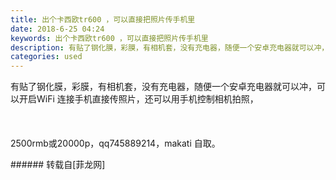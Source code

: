 ```yaml
---
title: 出个卡西欧tr600 ，可以直接把照片传手机里
date: 2018-6-25 04:24
keywords: 出个卡西欧tr600 ，可以直接把照片传手机里
description: 有贴了钢化膜，彩膜，有相机套，没有充电器，随便一个安卓充电器就可以冲，可以开启WiFi 连接手机直接传照片，还可以用手机控制相机拍照，2500rmb或20000p，qq745889214，makati 自取。
categories: used
---
```

<td class="t_f" id="postmessage_1448726">

有贴了钢化膜，彩膜，有相机套，没有充电器，随便一个安卓充电器就可以冲，可以开启WiFi 连接手机直接传照片，还可以用手机控制相机拍照，<br/>
<img alt="" border="0" class="zoom" data-cf-modified-7b4d5923fc37f2aff0a3e487-="" file="http://www.flw.ph/data/appbyme/upload/image/201806/25/YwDbJy6gs7t2.jpg" id="aimg_HrHzp" lazyloadthumb="1" onclick="" onmouseover="" src="http://www.flw.ph/data/appbyme/upload/image/201806/25/YwDbJy6gs7t2.jpg"/><br/>
<br/>
<img alt="" border="0" class="zoom" data-cf-modified-7b4d5923fc37f2aff0a3e487-="" file="http://www.flw.ph/data/appbyme/upload/image/201806/25/B58VETIpx2tM.jpg" id="aimg_fZ8N7" lazyloadthumb="1" onclick="" onmouseover="" src="http://www.flw.ph/data/appbyme/upload/image/201806/25/B58VETIpx2tM.jpg"/><br/>
<br/>
<img alt="" border="0" class="zoom" data-cf-modified-7b4d5923fc37f2aff0a3e487-="" file="http://www.flw.ph/data/appbyme/upload/image/201806/25/fOh7sFIVbN0w.jpg" id="aimg_b5r6R" lazyloadthumb="1" onclick="" onmouseover="" src="http://www.flw.ph/data/appbyme/upload/image/201806/25/fOh7sFIVbN0w.jpg"/><br/>
<br/>
<img alt="" border="0" class="zoom" data-cf-modified-7b4d5923fc37f2aff0a3e487-="" file="http://www.flw.ph/data/appbyme/upload/image/201806/25/V1fofGzmd3aE.jpg" id="aimg_i162h" lazyloadthumb="1" onclick="" onmouseover="" src="http://www.flw.ph/data/appbyme/upload/image/201806/25/V1fofGzmd3aE.jpg"/><br/>
2500rmb或20000p，qq745889214，makati 自取。<br/>
</td>
###### 转载自[菲龙网]